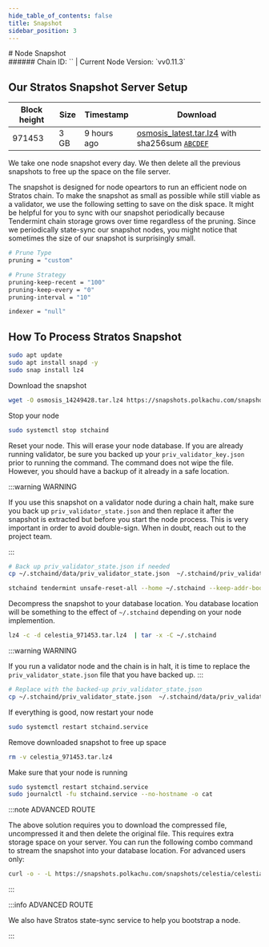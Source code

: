 ```yaml
---
hide_table_of_contents: false
title: Snapshot
sidebar_position: 3
---
```


<div class="h1-with-icon icon-stratos">
# Node Snapshot
</div>
###### Chain ID: `` | Current Node Version: `vv0.11.3`

## Our Stratos Snapshot Server Setup

| Block height | Size | Timestamp | Download                                                                                         |
|--------------|------|-----------|--------------------------------------------------------------------------------------------------|
| 971453       | 3 GB |9 hours ago| [osmosis_latest.tar.lz4](https://google.com) with sha256sum [`ABCDEF`](https://google.com)       |


We take one node snapshot every day. We then delete all the previous snapshots to free up the space on the file server.

The snapshot is designed for node opeartors to run an efficient node on Stratos chain. To make the snapshot as small as possible while still viable as a validator, we use the following setting to save on the disk space. It might be helpful for you to sync with our snapshot periodically because Tendermint chain storage grows over time regardless of the pruning. Since we periodically state-sync our snapshot nodes, you might notice that sometimes the size of our snapshot is surprisingly small.

```bash title="app.toml"
# Prune Type
pruning = "custom"

# Prune Strategy
pruning-keep-recent = "100"
pruning-keep-every = "0"
pruning-interval = "10"
```

```bash title="config.toml"
indexer = "null"
```

## How To Process Stratos Snapshot
```bash
sudo apt update
sudo apt install snapd -y
sudo snap install lz4
```
Download the snapshot
```bash
wget -O osmosis_14249428.tar.lz4 https://snapshots.polkachu.com/snapshots/osmosis/osmosis_14249428.tar.lz4 --inet4-only
```
Stop your node
```bash
sudo systemctl stop stchaind
```
Reset your node. This will erase your node database. If you are already running validator, be sure you backed up your `priv_validator_key.json` prior to running the command. The command does not wipe the file. However, you should have a backup of it already in a safe location.

:::warning WARNING

If you use this snapshot on a validator node during a chain halt, make sure you back up `priv_validator_state.json` and then replace it after the snapshot is extracted but before you start the node process. This is very important in order to avoid double-sign. When in doubt, reach out to the project team.

:::

```bash
# Back up priv_validator_state.json if needed
cp ~/.stchaind/data/priv_validator_state.json  ~/.stchaind/priv_validator_state.json

stchaind tendermint unsafe-reset-all --home ~/.stchaind --keep-addr-book
```

Decompress the snapshot to your database location. You database location will be something to the effect of `~/.stchaind` depending on your node implemention.

```bash
lz4 -c -d celestia_971453.tar.lz4  | tar -x -C ~/.stchaind
```

:::warning WARNING

If you run a validator node and the chain is in halt, it is time to replace the `priv_validator_state.json` file that you have backed up.
:::

```bash
# Replace with the backed-up priv_validator_state.json
cp ~/.stchaind/priv_validator_state.json  ~/.stchaind/data/priv_validator_state.json
```

If everything is good, now restart your node

```bash
sudo systemctl restart stchaind.service
```

Remove downloaded snapshot to free up space

```bash
rm -v celestia_971453.tar.lz4
```

Make sure that your node is running

```bash
sudo systemctl restart stchaind.service
sudo journalctl -fu stchaind.service --no-hostname -o cat
```

:::note ADVANCED ROUTE

The above solution requires you to download the compressed file, uncompressed it and then delete the original file. This requires extra storage space on your server. You can run the following combo command to stream the snapshot into your database location. For advanced users only:
```bash
curl -o - -L https://snapshots.polkachu.com/snapshots/celestia/celestia_971453.tar.lz4 | lz4 -c -d - | tar -x -C ~/.stchaind
```

:::


:::info ADVANCED ROUTE

We also have Stratos state-sync service to help you bootstrap a node.

:::